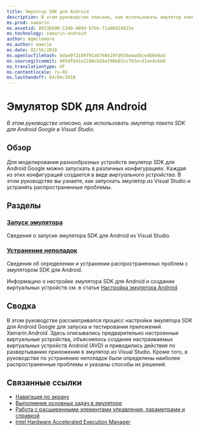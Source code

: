 ```yaml
---
title: Эмулятор SDK для Android
description: В этом руководстве описано, как использовать эмулятор пакета SDK для Android Google в Visual Studio.
ms.prod: xamarin
ms.assetid: 8913bb90-1340-409d-b7bb-71a06914923a
ms.technology: xamarin-android
author: mgmclemore
ms.author: mamcle
ms.date: 02/16/2018
ms.openlocfilehash: bdae9f2189f91a6768419fd930a4ad5ce4b6e0ad
ms.sourcegitcommit: 945df041e2180cb20af08b83cc703ecd1aedc6b0
ms.translationtype: HT
ms.contentlocale: ru-RU
ms.lasthandoff: 04/04/2018
---
```

# <a name="android-sdk-emulator"></a>Эмулятор SDK для Android

_В этом руководстве описано, как использовать эмулятор пакета SDK для Android Google в Visual Studio._


## <a name="overview"></a>Обзор

Для моделирования разнообразных устройств эмулятор SDK для Android Google можно запускать в различных конфигурациях. Каждая из этих конфигураций создается в виде _виртуального устройства_. В этом руководстве вы узнаете, как запускать эмулятор из Visual Studio и устранять распространенные проблемы.


## <a name="sections"></a>Разделы

### <a name="running-the-emulatorandroiddeploy-testdebuggingandroid-sdk-emulatorrunning-the-emulatormd"></a>[Запуск эмулятора](~/android/deploy-test/debugging/android-sdk-emulator/running-the-emulator.md)

Сведения о запуске эмулятора SDK для Android из Visual Studio.

### <a name="troubleshootingandroiddeploy-testdebuggingandroid-sdk-emulatortroubleshootingmd"></a>[Устранение неполадок](~/android/deploy-test/debugging/android-sdk-emulator/troubleshooting.md)

Сведения об определении и устранении распространенных проблем с эмулятором SDK для Android.

Информацию о настройке эмулятора SDK для Android и создании виртуальных устройств см. в статье [Настройка эмулятора Android](~/android/get-started/installation/android-emulator/index.md).



## <a name="summary"></a>Сводка

В этом руководстве рассматривался процесс настройки эмулятора SDK для Android Google для запуска и тестирования приложений Xamarin.Android. Здесь описывались предварительно настроенные виртуальные устройства, объяснялось создание настраиваемых виртуальных устройств Android (AVD) и приводились действия по развертыванию приложения в эмулятор из Visual Studio. Кроме того, в руководстве по устранению неполадок были определены наиболее распространенные проблемы и указаны способы их решений.



## <a name="related-links"></a>Связанные ссылки

- [Навигация по экрану](https://developer.android.com/studio/run/emulator.html#navigate)
- [Выполнение основных задач в эмуляторе](https://developer.android.com/studio/run/emulator.html#tasks)
- [Работа с расширенными элементами управления, параметрами и справкой](https://developer.android.com/studio/run/emulator.html#extended)
- [Intel Hardware Accelerated Execution Manager](https://software.intel.com/en-us/android/articles/intel-hardware-accelerated-execution-manager)
